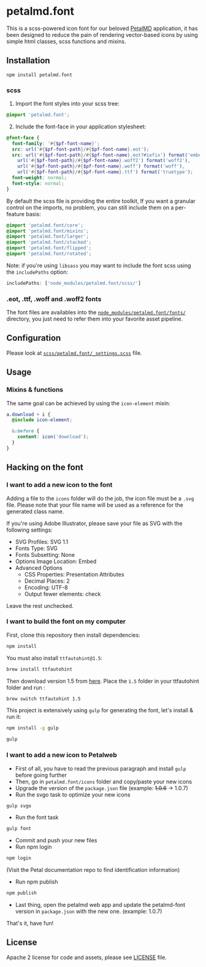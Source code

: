 # petalmd.font

This is a scss-powered icon font for our beloved [PetalMD](https://petalmd.com) application, it has been designed to reduce the pain of rendering vector-based icons by using simple html classes, scss functions and mixins.

## Installation

```
npm install petalmd.font
```

### scss

1. Import the font styles into your scss tree:

```scss
@import 'petalmd.font';
```

2. Include the font-face in your application stylesheet:

```scss
@font-face {
  font-family: '#{$pf-font-name}';
  src: url('#{$pf-font-path}/#{$pf-font-name}.eot');
  src: url('#{$pf-font-path}/#{$pf-font-name}.eot?#iefix') format('embedded-opentype'),
    url('#{$pf-font-path}/#{$pf-font-name}.woff2') format('woff2'),
    url('#{$pf-font-path}/#{$pf-font-name}.woff') format('woff'),
    url('#{$pf-font-path}/#{$pf-font-name}.ttf') format('truetype');
  font-weight: normal;
  font-style: normal;
}
```

By default the scss file is providing the entire toolkit, If you want a granular control on the imports, no problem, you can still include them on a per-feature basis:

```scss
@import 'petalmd.font/core';
@import 'petalmd.font/mixins';
@import 'petalmd.font/larger';
@import 'petalmd.font/stacked';
@import 'petalmd.font/flipped';
@import 'petalmd.font/rotated';
```

Note: if you're using `libsass` you may want to include the font scss using the `includePaths` option:

```javascript
includePaths: ['node_modules/petalmd.font/scss/']
```

### .eot, .ttf, .woff and .woff2 fonts

The font files are availables into the [`node_modules/petalmd.font/fonts/`](https://github.com/petaldevelopment/petalmd.font/tree/master/fonts) directory, you just need to refer them into your favorite asset pipeline.

## Configuration

Please look at [`scss/petalmd.font/_settings.scss`](https://github.com/petaldevelopment/petalmd.font/blob/master/scss/petalmd.font/_settings.scss) file.

## Usage

### Mixins & functions

The same goal can be achieved by using the `icon-element` mixin:

```scss
a.download + i {
  @include icon-element;

  &:before {
    content: icon('download');
  }
}
```

## Hacking on the font

### I want to add a new icon to the font

Adding a file to the `icons` folder will do the job, the icon file must be a `.svg` file.
Please note that your file name will be used as a reference for the generated class name.

If you're using Adobe Illustrator, please save your file as SVG with the following settings:

- SVG Profiles: SVG 1.1
- Fonts Type: SVG
- Fonts Subsetting: None
- Options Image Location: Embed
- Advanced Options
  - CSS Properties: Presentation Attributes
  - Decimal Places: 2
  - Encoding: UTF-8
  - Output fewer <tspan> elements: check

Leave the rest unchecked.

### I want to build the font on my computer

First, clone this repository then install dependencies:

```sh
npm install
```

You must also install `ttfautohint@1.5`:

```sh
brew install ttfautohint
```

Then download version 1.5 from [here](https://s3.amazonaws.com/petalmd.jenkins-ios/ttfautohint.zip). Place the `1.5` folder in your ttfautohint folder and run :

```sh
brew switch ttfautohint 1.5
```

This project is extensively using `gulp` for generating the font, let's install & run it:

```sh
npm install -g gulp
```

```sh
gulp
```

### I want to add a new icon to Petalweb

- First of all, you have to read the previous paragraph and install `gulp` before going further
- Then, go in `petalmd.font/icons` folder and copy/paste your new icons
- Upgrade the version of the `package.json` file (example: ~~1.0.6~~ -> 1.0.7)
- Run the svgo task to optimize your new icons
```sh
gulp svgo
```
- Run the font task
```sh
gulp font
```
- Commit and push your new files
- Run npm login
```sh
npm login
```
(Visit the Petal documentation repo to find identification information)

- Run npm publish
```sh
npm publish
```
- Last thing, open the petalmd web app and update the petalmd-font version in `package.json` with the new one. (example: 1.0.7)


That's it, have fun!

## License

Apache 2 license for code and assets, please see [LICENSE](https://github.com/petalmd/petalmd.font/blob/master/LICENSE) file.

